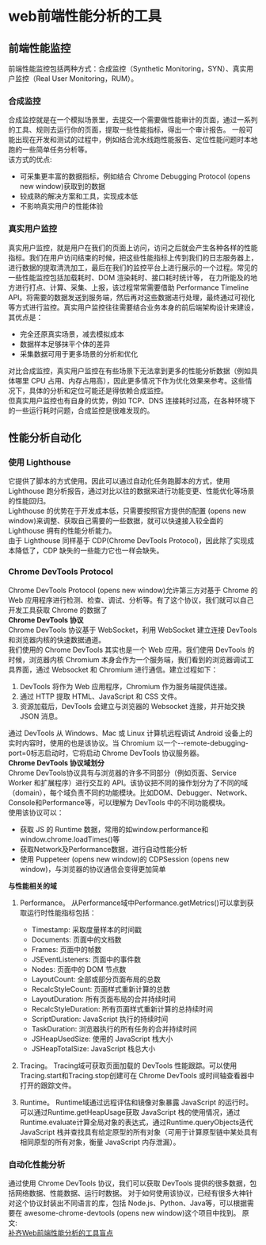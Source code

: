 # web前端性能分析的工具
## 前端性能监控
前端性能监控包括两种方式：合成监控（Synthetic Monitoring，SYN）、真实用户监控（Real User Monitoring，RUM）。
### 合成监控
合成监控就是在一个模拟场景里，去提交一个需要做性能审计的页面，通过一系列的工具、规则去运行你的页面，提取一些性能指标，得出一个审计报告。
一般可能出现在开发和测试的过程中，例如结合流水线跑性能报告、定位性能问题时本地跑的一些简单任务分析等。  
该方式的优点:  
- 可采集更丰富的数据指标，例如结合 Chrome Debugging Protocol (opens new window)获取到的数据
- 较成熟的解决方案和工具，实现成本低
- 不影响真实用户的性能体验

### 真实用户监控
真实用户监控，就是用户在我们的页面上访问，访问之后就会产生各种各样的性能指标。我们在用户访问结束的时候，把这些性能指标上传到我们的日志服务器上，进行数据的提取清洗加工，最后在我们的监控平台上进行展示的一个过程。常见的一些性能监控包括加载耗时、DOM 渲染耗时、接口耗时统计等， 
在力所能及的地方进行打点、计算、采集、上报，该过程常常需要借助 Performance Timeline API。将需要的数据发送到服务端，然后再对这些数据进行处理，最终通过可视化等方式进行监控。真实用户监控往往需要结合业务本身的前后端架构设计来建设，其优点是：
- 完全还原真实场景，减去模拟成本
- 数据样本足够抹平个体的差异
- 采集数据可用于更多场景的分析和优化

对比合成监控，真实用户监控在有些场景下无法拿到更多的性能分析数据（例如具体哪里 CPU 占用、内存占用高），因此更多情况下作为优化效果来参考。这些情况下，具体的分析和定位可能还是得依赖合成监控。  
但真实用户监控也有自身的优势，例如 TCP、DNS 连接耗时过高，在各种环境下的一些运行耗时问题，合成监控是很难发现的。  

## 性能分析自动化
### 使用 Lighthouse
它提供了脚本的方式使用。因此可以通过自动化任务跑脚本的方式，使用 Lighthouse 跑分析报告，通过对比以往的数据来进行功能变更、性能优化等场景的性能回归。  
 Lighthouse 的优势在于开发成本低，只需要按照官方提供的配置 (opens new window)来调整、获取自己需要的一些数据，就可以快速接入较全面的 Lighthouse 拥有的性能分析能力。  
 由于 Lighthouse 同样基于 CDP(Chrome DevTools Protocol)，因此除了实现成本降低了，CDP 缺失的一些能力它也一样会缺失。
### Chrome DevTools Protocol
Chrome DevTools Protocol (opens new window)允许第三方对基于 Chrome 的 Web 应用程序进行检测、检查、调试、分析等。有了这个协议，我们就可以自己开发工具获取 Chrome 的数据了  
**Chrome DevTools 协议**  
Chrome DevTools 协议基于 WebSocket，利用 WebSocket 建立连接 DevTools 和浏览器内核的快速数据通道。  
我们使用的 Chrome DevTools 其实也是一个 Web 应用。我们使用 DevTools 的时候，浏览器内核 Chromium 本身会作为一个服务端，我们看到的浏览器调试工具界面，通过 Websocket 和 Chromium 进行通信。建立过程如下：  
1. DevTools 将作为 Web 应用程序，Chromium 作为服务端提供连接。
2. 通过 HTTP 提取 HTML、JavaScript 和 CSS 文件。
3. 资源加载后，DevTools 会建立与浏览器的 Websocket 连接，并开始交换 JSON 消息。

通过 DevTools 从 Windows、Mac 或 Linux 计算机远程调试 Android 设备上的实时内容时，使用的也是该协议。当 Chromium 以一个--remote-debugging-port=0标志启动时，它将启动 Chrome DevTools 协议服务器。  
**Chrome DevTools 协议域划分**  
Chrome DevTools协议具有与浏览器的许多不同部分（例如页面、Service Worker 和扩展程序）进行交互的 API。该协议把不同的操作划分为了不同的域（domain），每个域负责不同的功能模块。比如DOM、Debugger、Network、Console和Performance等，可以理解为 DevTools 中的不同功能模块。  
使用该协议可以：  
- 获取 JS 的 Runtime 数据，常用的如window.performance和window.chrome.loadTimes()等
- 获取Network及Performance数据，进行自动性能分析
- 使用 Puppeteer (opens new window)的 CDPSession (opens new window)，与浏览器的协议通信会变得更加简单

**与性能相关的域**  
1. Performance。 从Performance域中Performance.getMetrics()可以拿到获取运行时性能指标包括：
    - Timestamp: 采取度量样本的时间戳
    - Documents: 页面中的文档数
    - Frames: 页面中的帧数
    - JSEventListeners: 页面中的事件数
    - Nodes: 页面中的 DOM 节点数
    - LayoutCount: 全部或部分页面布局的总数
    - RecalcStyleCount: 页面样式重新计算的总数
    - LayoutDuration: 所有页面布局的合并持续时间
    - RecalcStyleDuration: 所有页面样式重新计算的总持续时间
    - ScriptDuration: JavaScript 执行的持续时间
    - TaskDuration: 浏览器执行的所有任务的合并持续时间
    - JSHeapUsedSize: 使用的 JavaScript 栈大小
    - JSHeapTotalSize: JavaScript 栈总大小

2. Tracing。 Tracing域可获取页面加载的 DevTools 性能跟踪。可以使用Tracing.start和Tracing.stop创建可在 Chrome DevTools 或时间轴查看器中打开的跟踪文件。  
3. Runtime。 Runtime域通过远程评估和镜像对象暴露 JavaScript 的运行时。可以通过Runtime.getHeapUsage获取 JavaScript 栈的使用情况，通过Runtime.evaluate计算全局对象的表达式，通过Runtime.queryObjects迭代 JavaScript 栈并查找具有给定原型的所有对象（可用于计算原型链中某处具有相同原型的所有对象，衡量 JavaScript 内存泄漏）。

### 自动化性能分析
通过使用 Chrome DevTools 协议，我们可以获取 DevTools 提供的很多数据，包括网络数据、性能数据、运行时数据。
对于如何使用该协议，已经有很多大神针对这个协议封装出不同语言的库，包括 Node.js、Python、Java等，可以根据需要在 awesome-chrome-devtools (opens new window)这个项目中找到。
原文:  
[补齐Web前端性能分析的工具盲点](https://godbasin.github.io/front-end-playground/front-end-basic/deep-learning/front-end-performance-analyze.html#performance-%E9%9D%A2%E6%9D%BF)
